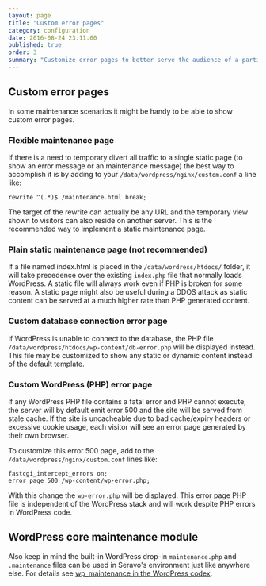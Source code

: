 ```yaml
---
layout: page
title: "Custom error pages"
category: configuration
date: 2016-08-24 23:11:00
published: true
order: 3
summary: "Customize error pages to better serve the audience of a particular site"
---
```


## Custom error pages

In some maintenance scenarios it might be handy to be able to show custom error pages.

### Flexible maintenance page

If there is a need to temporary divert all traffic to a single static page (to show an error message or an maintenance message) the best way to accomplish it is by adding to your ```/data/wordpress/nginx/custom.conf``` a line like:

```
rewrite ^(.*)$ /maintenance.html break;
```

The target of the rewrite can actually be any URL and the temporary view shown to visitors can also reside on another server. This is the recommended way to implement a static maintenance page.

### Plain static maintenance page (not recommended)

If a file named index.html is placed in the `/data/wordress/htdocs/` folder, it will take precedence over the existing `index.php` file that normally loads WordPress. A static file will always work even if PHP is broken for some reason. A static page might also be useful during a DDOS attack as static content can be served at a much higher rate than PHP generated content.

### Custom database connection error page

If WordPress is unable to connect to the database, the PHP file ```/data/wordpress/htdocs/wp-content/db-error.php``` will be displayed instead. This file may be customized to show any static or dynamic content instead of the default template.

### Custom WordPress (PHP) error page

If any WordPress PHP file contains a fatal error and PHP cannot execute, the server will by default emit error 500 and the site will be served from stale cache. If the site is uncacheable due to bad cache/expiry headers or excessive cookie usage, each visitor will see an error page generated by their own browser.

To customize this error 500 page, add to the `/data/wordpress/nginx/custom.conf` lines like:

```
fastcgi_intercept_errors on;
error_page 500 /wp-content/wp-error.php;
```

With this change the `wp-error.php` will be displayed. This error page PHP file is independent of the WordPress stack and will work despite PHP errors in WordPress code.

## WordPress core maintenance module

Also keep in mind the built-in WordPress drop-in `maintenance.php` and `.maintenance` files can be used in Seravo's environment just like anywhere else. For details see [wp_maintenance in the WordPress codex](https://codex.wordpress.org/Function_Reference/wp_maintenance).
